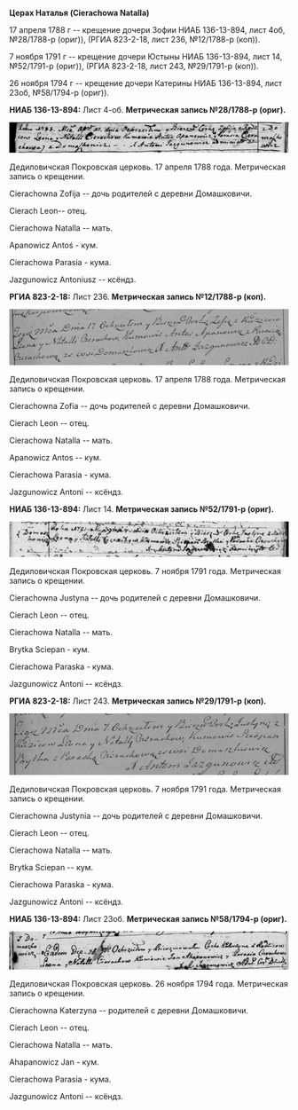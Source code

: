 **Церах Наталья (Cierachowa Natalla)**

17 апреля 1788 г -- крещение дочери Зофии НИАБ 136-13-894, лист 4об,
№28/1788-р (ориг)), (РГИА 823-2-18, лист 236, №12/1788-р (коп)).

7 ноября 1791 г -- крещение дочери Юстыны НИАБ 136-13-894, лист 14,
№52/1791-р (ориг)), (РГИА 823-2-18, лист 243, №29/1791-р (коп)).

26 ноября 1794 г -- крещение дочери Катерины НИАБ 136-13-894, лист 23об,
№58/1794-р (ориг)).

**НИАБ 136-13-894:** Лист 4-об. **Метрическая запись №28/1788-р
(ориг).**

![](./media/0a05e7a3fd17d84bd1bef79efa68af4fd0b67edc.png)

Дедиловичская Покровская церковь. 17 апреля 1788 года. Метрическая
запись о крещении.

Cierachowna Zofija -- дочь родителей с деревни Домашковичи.

Cierach Leon-- отец.

Cierachowa Natalla -- мать.

Apanowicz Antoś - кум.

Cierachowa Parasia - кума.

Jazgunowicz Antoniusz -- ксёндз.

**РГИА 823-2-18:** Лист 236. **Метрическая запись №12/1788-р (коп).**

![](./media/2c8faacbd23a50bdf798b7cf5e6f5afed5e9613e.png)

Дедиловичская Покровская церковь. 17 апреля 1788 года. Метрическая
запись о крещении.

Cierachowna Zofia -- дочь родителей с деревни Домашковичи.

Cierach Leon -- отец.

Cierachowa Natalla -- мать.

Apanowicz Antos -- кум.

Cierachowa Parasia - кума.

Jazgunowicz Antoni -- ксёндз.

**НИАБ 136-13-894:** Лист 14. **Метрическая запись №52/1791-р (ориг).**

![](./media/5fdcef7f778ec7ea65c2eaea0c94acc96e996afd.png)

Дедиловичская Покровская церковь. 7 ноября 1791 года. Метрическая запись
о крещении.

Cierachowna Justyna -- дочь родителей с деревни Домашковичи.

Cierach Leon -- отец.

Cierachowa Natalla -- мать.

Brytka Sciepan - кум.

Cierachowa Paraska - кума.

Jazgunowicz Antoni -- ксёндз.

**РГИА 823-2-18:** Лист 243. **Метрическая запись №29/1791-р (коп).**

![](./media/da3c7055d27c0dce9f5d5f0cb1da74bbf41c9118.png)

Дедиловичская Покровская церковь. 7 ноября 1791 года. Метрическая запись
о крещении.

Cierachowna Justynia -- дочь родителей с деревни Домашковичи.

Cierach Leon -- отец.

Cierachowa Natalla -- мать.

Brytka Sciepan -- кум.

Cierachowa Paraska - кума.

Jazgunowicz Antoni -- ксёндз.

**НИАБ 136-13-894:** Лист 23об. **Метрическая запись №58/1794-р
(ориг).**

![](./media/aa8595e78142fbbad0bb6213d820ebbaa4718190.png)

Дедиловичская Покровская церковь. 26 ноября 1794 года. Метрическая
запись о крещении.

Cierachowna Katerzyna -- родителей с деревни Домашковичи.

Cierach Leon -- отец.

Cierachowa Natalla -- мать.

Ahapanowicz Jan - кум.

Cierachowa Parasia - кума.

Jazgunowicz Antoni -- ксёндз.
